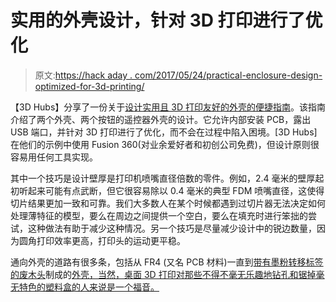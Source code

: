 # 实用的外壳设计，针对 3D 打印进行了优化

> 原文:[https://hack aday . com/2017/05/24/practical-enclosure-design-optimized-for-3d-printing/](https://hackaday.com/2017/05/24/practical-enclosure-design-optimized-for-3d-printing/)

【3D Hubs】分享了一份关于[设计实用且 3D 打印友好的外壳的便捷指南](https://www.3dhubs.com/knowledge-base/cad-modeling-1-enclosures)。该指南介绍了两个外壳、两个按钮的遥控器外壳的设计。它允许内部安装 PCB，露出 USB 端口，并针对 3D 打印进行了优化，而不会在过程中陷入困境。[3D Hubs]在他们的示例中使用 Fusion 360(对业余爱好者和初创公司免费)，但设计原则很容易用任何工具实现。

其中一个技巧是设计壁厚是打印机喷嘴直径倍数的零件。例如，2.4 毫米的壁厚起初听起来可能有点武断，但它很容易除以 0.4 毫米的典型 FDM 喷嘴直径，这使得切片结果更加一致和可靠。我们大多数人在某个时候都遇到过切片器无法决定如何处理薄特征的模型，要么在周边之间提供一个空白，要么在填充时进行笨拙的尝试，这种做法有助于减少这种情况。另一个技巧是尽量减少设计中的锐边数量，因为圆角打印效率更高，打印头的运动更平稳。

通向外壳的道路有很多条，包括从 FR4 (又名 PCB 材料)一直到[带有墨粉转移标签的废木头](http://hackaday.com/2016/11/18/need-an-enclosure-try-scrap-wood-with-toner-transfer-labels/)制成的[外壳，当然，桌面 3D 打印对那些不得不毫无乐趣地钻孔和锯掉毫无特色的塑料盒的人来说是一个福音。](http://hackaday.com/2015/06/03/how-to-build-beautiful-enclosures-from-fr4-aka-pcbs/)